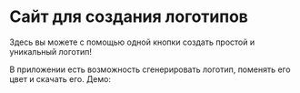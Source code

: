 # Сайт для создания логотипов
Здесь вы можете с помощью одной кнопки создать простой и уникальный логотип!

В приложении есть возможность сгенерировать логотип, поменять его цвет и скачать его.
Демо: 
